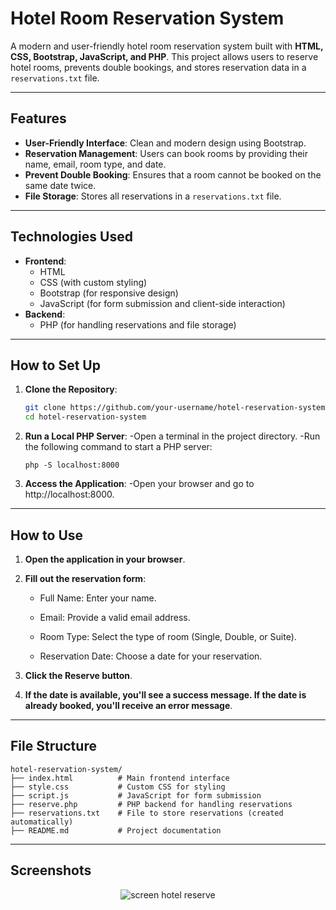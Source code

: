 # Hotel Room Reservation System

A modern and user-friendly hotel room reservation system built with **HTML, CSS, Bootstrap, JavaScript, and PHP**. This project allows users to reserve hotel rooms, prevents double bookings, and stores reservation data in a `reservations.txt` file.

---

## Features

- **User-Friendly Interface**: Clean and modern design using Bootstrap.
- **Reservation Management**: Users can book rooms by providing their name, email, room type, and date.
- **Prevent Double Booking**: Ensures that a room cannot be booked on the same date twice.
- **File Storage**: Stores all reservations in a `reservations.txt` file.

---

## Technologies Used

- **Frontend**:
  - HTML
  - CSS (with custom styling)
  - Bootstrap (for responsive design)
  - JavaScript (for form submission and client-side interaction)
- **Backend**:
  - PHP (for handling reservations and file storage)

---

## How to Set Up

1. **Clone the Repository**:
   ```bash
   git clone https://github.com/your-username/hotel-reservation-system.git
   cd hotel-reservation-system
2. **Run a Local PHP Server**:
  -Open a terminal in the project directory.
  -Run the following command to start a PHP server:
   
       php -S localhost:8000
3. **Access the Application**:
  -Open your browser and go to http://localhost:8000.

---
   
## How to Use

1. **Open the application in your browser**.
2. **Fill out the reservation form**:
   
    - Full Name: Enter your name.
  
    - Email: Provide a valid email address.
  
    - Room Type: Select the type of room (Single, Double, or Suite).
  
    - Reservation Date: Choose a date for your reservation.
  
3. **Click the Reserve button**.
4. **If the date is available, you'll see a success message. If the date is already booked, you'll receive an error message**.

---
   
## File Structure

    hotel-reservation-system/
    ├── index.html          # Main frontend interface
    ├── style.css           # Custom CSS for styling
    ├── script.js           # JavaScript for form submission
    ├── reserve.php         # PHP backend for handling reservations
    ├── reservations.txt    # File to store reservations (created automatically)
    ├── README.md           # Project documentation

---

## Screenshots

<div align="center">
  
![screen hotel reserve](https://github.com/user-attachments/assets/599d35a8-454c-4a9a-96cb-f965273d2fb4)


</div>

